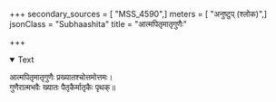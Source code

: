 +++
secondary_sources = [ "MSS_4590",]
meters = [ "अनुष्टुप् (श्लोक)",]
jsonClass = "Subhaashita"
title = "आत्मपितृमातृगुणैः"

+++

<details open><summary>Text</summary>

आत्मपितृमातृगुणैः प्रख्यातश्चोत्तमोत्तमः।  
गुणैरात्मभवैः ख्यातः पैतृकैर्मातृकैः पृथक्॥
</details>
